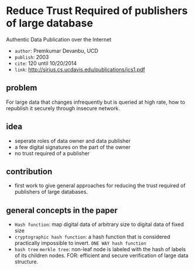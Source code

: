 # Reduce Trust Required of publishers of large database

Authentic Data Publication over the Internet

* `author`: Premkumar Devanbu, UCD
* `publish`: 2003
* `cite`: 120 until 10/20/2014
* `link`: http://sirius.cs.ucdavis.edu/publications/jcs1.pdf

## problem

For large data that changes infrequently but is queried at high rate,
how to republish it securely through insecure network.

## idea

* seperate roles of data owner and data publisher
* a few digital signatures on the part of the owner
* no trust required of a publisher

## contribution

* first work to give general approaches for reducing the trust required of publishers of large databases.

## general concepts in the paper

* `Hash function`:
map digital data of arbitrary size to digital data of fixed size
* `cryptographic hash function`:
a hash function that is considered practically impossible to invert.
`ONE WAY hash function`
* `hash tree` `merkle tree`:
non-leaf node is labeled with the hash of labels of its children nodes.
FOR: efficient and secure verification of large data structure.
